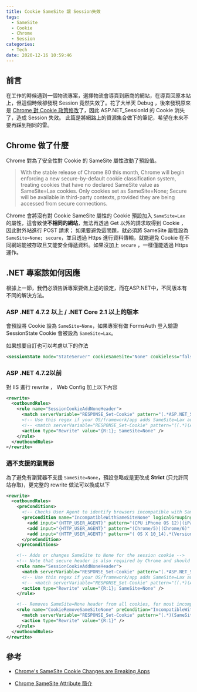 ```yaml
---
title: Cookie SameSite 讓 Session失效
tags:
  - SameSite
  - Cookie
  - Chrome
  - Session
categories:
  - Tech
date: 2020-12-16 10:59:46
---
```



## 前言
在工作的時候遇到一個物流專案，選擇物流會導頁到廠商的網站，在導頁回原本站上，但這個時候卻發現 Session 竟然失效了。花了大半天 Debug ，後來發現原來是 [Chrome 對 Cookie 政策修改](https://blog.chromium.org/2020/02/samesite-cookie-changes-in-february.html)了，因此 ASP.NET_SessionId 的 Cookie 消失了，造成 Session 失效。
此篇是將網路上的資源集合做下的筆記，希望在未來不要再踩到相同的雷。

## Chrome 做了什麼
Chrome 對為了安全性對 Cookie 的 SameSite 屬性改動了預設值。

>With the stable release of Chrome 80 this month, Chrome will begin enforcing a new secure-by-default cookie classification system, treating cookies that have no declared SameSite value as  SameSite=Lax cookies. Only cookies set as SameSite=None; Secure will be available in third-party contexts, provided they are being accessed from secure connections.

Chrome 會將沒有對 Cookie SameSite 屬性的 Cookie 預設加入 `SameSite=Lax` 的屬性，這會致使**不相同的網站**，無法再透過 Get 以外的請求取得到 Cookie ，因此對外站進行 POST 請求；
如果要避免這問題，就必須將 SameSite 屬性設為 `SameSite=None; secure`，並且透過 Https 進行資料傳輸，就能避免 Cookie 在不同網站能被存取且又能安全傳遞資料。如果沒加上 `secure` ，一樣僅能透過 Https 運作。

## .NET 專案該如何因應
根據上一節，我們必須告訴專案要做上述的設定，而在ASP.NET中，不同版本有不同的解決方法。
### ASP .NET 4.7.2 以上 / .NET Core 2.1 以上的版本
會預設將 Cookie 設為  `SameSite=None`，如果專案有做 FormsAuth 登入驗證 SessionState Cookie 會被設為 `SameSite=Lax`。

如果想要自訂也可以考慮以下的作法
```xml
<sessionState mode="StateServer" cookieSameSite="None" cookieless="false" timeout="20" />
```
### ASP .NET 4.7.2以前
對 IIS 進行 rewrite ， Web Config 加上以下內容

```xml
<rewrite>
  <outboundRules>
    <rule name="SessionCookieAddNoneHeader">
      <match serverVariable="RESPONSE_Set-Cookie" pattern="(.*ASP.NET_SessionId.*)" />
      <!-- Use this regex if your OS/framework/app adds SameSite=Lax automatically to the end of the cookie -->
      <!-- <match serverVariable="RESPONSE_Set-Cookie" pattern="((.*)(ASP.NET_SessionId)(=.*))(?=SameSite)" /> -->
      <action type="Rewrite" value="{R:1}; SameSite=None" />
    </rule>
  </outboundRules>
</rewrite>
```

### 遇不支援的瀏覽器
為了避免有瀏覽器不支援 `SameSite=None`，預設忽略或是更改成 **Strict** (只允許同站存取)，更完整的 rewrite 做法可以換成以下
```xml 
<rewrite>
  <outboundRules>
    <preConditions>
      <!-- Checks User Agent to identify browsers incompatible with SameSite=None -->
      <preCondition name="IncompatibleWithSameSiteNone" logicalGrouping="MatchAny">
        <add input="{HTTP_USER_AGENT}" pattern="(CPU iPhone OS 12)|(iPad; CPU OS 12)" />
        <add input="{HTTP_USER_AGENT}" pattern="(Chrome/5)|(Chrome/6)" />
        <add input="{HTTP_USER_AGENT}" pattern="( OS X 10_14).*(Version/).*((Safari)|(KHTML, like Gecko)$)" />
      </preCondition>
    </preConditions>

    <!-- Adds or changes SameSite to None for the session cookie -->
    <!-- Note that secure header is also required by Chrome and should not be added here -->
    <rule name="SessionCookieAddNoneHeader">
      <match serverVariable="RESPONSE_Set-Cookie" pattern="(.*ASP.NET_SessionId.*)" />
      <!-- Use this regex if your OS/framework/app adds SameSite=Lax automatically to the end of the cookie -->
      <!-- <match serverVariable="RESPONSE_Set-Cookie" pattern="((.*)(ASP.NET_SessionId)(=.*))(?=SameSite)" /> -->
      <action type="Rewrite" value="{R:1}; SameSite=None" />
    </rule>

    <!-- Removes SameSite=None header from all cookies, for most incompatible browsers -->
    <rule name="CookieRemoveSameSiteNone" preCondition="IncompatibleWithSameSiteNone">
      <match serverVariable="RESPONSE_Set-Cookie" pattern="(.*)(SameSite=None)" />
      <action type="Rewrite" value="{R:1}" />
    </rule>
  </outboundRules>
</rewrite>
```



## 參考
* [Chrome's SameSite Cookie Changes are Breaking Apps](https://www.coderfrontline.com/chromes-samesite-cookie-changes-are-breaking-apps/)

* [Chrome SameSite Attribute 簡介](https://medium.com/it-digital-%E4%BA%92%E8%81%AF%E7%B6%B2/%E4%BB%80%E9%BA%BC-samesite-cookies-policy-%E6%9B%B4%E6%96%B0%E4%BA%86-2b317e6cf6bb)